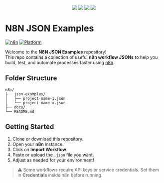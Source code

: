 <div align="center">
  <p>
    <a name="stars"><img src="https://img.shields.io/github/stars/lorenzouriel/coding-n8n?style=for-the-badge"></a>
    <a name="forks"><img src="https://img.shields.io/github/forks/lorenzouriel/coding-n8n?logoColor=green&style=for-the-badge"></a>
    <a name="contributions"><img src="https://img.shields.io/github/contributors/lorenzouriel/coding-n8n?logoColor=green&style=for-the-badge"></a>
    <a name="madeWith"><img src="https://img.shields.io/badge/Made%20with-Markdown-1f425f.svg?style=for-the-badge"></a>
  </p>
</div>

# N8N JSON Examples
[![n8n](https://img.shields.io/badge/built%20for-n8n-4e9e4e?style=flat-square&logo=n8n&logoColor=white)](https://n8n.io)
[![Platform](https://img.shields.io/badge/Platform-Self%20Hosted%20%7C%20Cloud-lightgrey?style=flat-square)](#)

Welcome to the **N8N JSON Examples** repository!  
This repo contains a collection of useful **n8n workflow JSONs** to help you build, test, and automate processes faster using [n8n](https://n8n.io).

## Folder Structure
```text
n8n/
├── json-examples/
│   ├── project-name-1.json
│   └── project-name-x.json
├── docs/
└── README.md
```

## Getting Started
1. Clone or download this repository.
2. Open your **n8n** instance.
3. Click on **Import Workflow**.
4. Paste or upload the `.json` file you want.
5. Adjust as needed for your environment!

> ⚠️ Some workflows require API keys or service credentials. Set them in **Credentials** inside n8n before running.